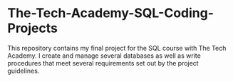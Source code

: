 # The-Tech-Academy-SQL-Coding-Projects
This repository contains my final project for the SQL course with The Tech Academy. I create and manage several databases as well as write
procedures that meet several requirements set out by the project guidelines.
